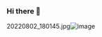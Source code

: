 ### Hi there 👋

<!--
**KineticCode-Source/KineticCode-Source** is a ✨ _special_ ✨ repository because its `README.md` (this file) appears on your GitHub profile.

Here are some ideas to get you started:

- 🔭 I’m currently working on Developing autonomus test software
- 🌱 I’m currently learning Flask
- 💬 Ask me about Python, C++, Django, Flask
- ⚡ Fun fact: Angel underground station in London has the longest escalator of all underground stations in London, it's 60m high.
-->

20220802_180145.jpg![image](https://user-images.githubusercontent.com/34549098/214091159-0063989e-2e41-4784-9dd3-b536a9d81489.png)
